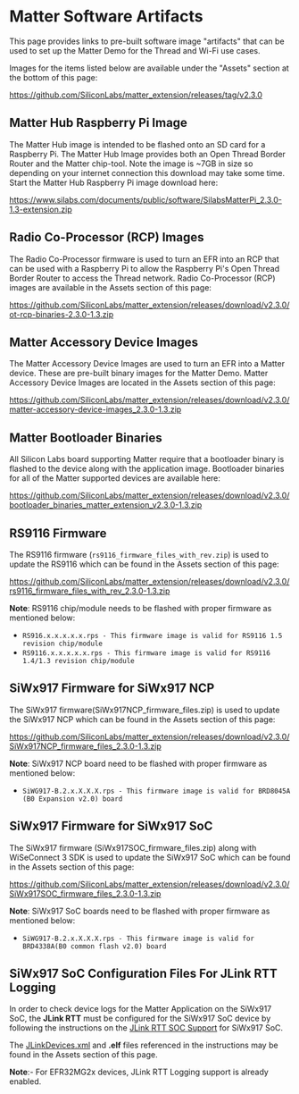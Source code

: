 # Matter Software Artifacts

This page provides links to pre-built software image "artifacts" that can be used to set up the Matter Demo for the Thread and Wi-Fi use cases.

Images for the items listed below are available under the "Assets" section at the bottom of this page:

https://github.com/SiliconLabs/matter_extension/releases/tag/v2.3.0

## Matter Hub Raspberry Pi Image

The Matter Hub image is intended to be flashed onto an SD card for a Raspberry Pi. The Matter Hub Image provides both an Open Thread Border Router and the Matter chip-tool. Note the image is ~7GB in size so depending on your internet connection this download may take some time. Start the Matter Hub Raspberry Pi image download here:

https://www.silabs.com/documents/public/software/SilabsMatterPi_2.3.0-1.3-extension.zip

## Radio Co-Processor (RCP) Images

The Radio Co-Processor firmware is used to turn an EFR into an RCP that can be used with a Raspberry Pi to allow the Raspberry Pi's Open Thread Border Router to access the Thread network. Radio Co-Processor (RCP) images are available in the Assets section of this page:

https://github.com/SiliconLabs/matter_extension/releases/download/v2.3.0/ot-rcp-binaries-2.3.0-1.3.zip

## Matter Accessory Device Images

The Matter Accessory Device Images are used to turn an EFR into a Matter device. These are pre-built binary images for the Matter Demo. Matter Accessory Device Images are located in the Assets section of this page:

https://github.com/SiliconLabs/matter_extension/releases/download/v2.3.0/matter-accessory-device-images_2.3.0-1.3.zip

## Matter Bootloader Binaries

All Silicon Labs board supporting Matter require that a bootloader binary is flashed to the device along with the application image. Bootloader binaries for all of the Matter supported devices are available here:

https://github.com/SiliconLabs/matter_extension/releases/download/v2.3.0/bootloader_binaries_matter_extension_v2.3.0-1.3.zip

## RS9116 Firmware

The RS9116 firmware (`rs9116_firmware_files_with_rev.zip`) is used to update the RS9116 which can be found in the Assets section of this page:

https://github.com/SiliconLabs/matter_extension/releases/download/v2.3.0/rs9116_firmware_files_with_rev_2.3.0-1.3.zip

**Note**:
RS9116 chip/module needs to be flashed with proper firmware as mentioned below:

- `RS916.x.x.x.x.x.rps - This firmware image is valid for RS9116 1.5 revision chip/module`
- `RS9116.x.x.x.x.x.rps - This firmware image is valid for RS9116 1.4/1.3 revision chip/module`

## SiWx917 Firmware for SiWx917 NCP

The SiWx917 firmware(SiWx917NCP_firmware_files.zip) is used to update the SiWx917 NCP which can be found in the Assets section of this page:

https://github.com/SiliconLabs/matter_extension/releases/download/v2.3.0/SiWx917NCP_firmware_files_2.3.0-1.3.zip

**Note**:
SiWx917 NCP board need to be flashed with proper firmware as mentioned below:

- `SiWG917-B.2.x.X.X.X.rps - This firmware image is valid for BRD8045A (B0 Expansion v2.0) board`

## SiWx917 Firmware for SiWx917 SoC

The SiWx917 firmware (SiWx917SOC_firmware_files.zip) along with WiSeConnect 3 SDK is used to update the SiWx917 SoC which can be found in the Assets section of this page:

https://github.com/SiliconLabs/matter_extension/releases/download/v2.3.0/SiWx917SOC_firmware_files_2.3.0-1.3.zip

**Note**:
SiWx917 SoC boards need to be flashed with proper firmware as mentioned below:

- `SiWG917-B.2.x.X.X.X.rps - This firmware image is valid for BRD4338A(B0 common flash v2.0) board`

## SiWx917 SoC Configuration Files For JLink RTT Logging

In order to check device logs for the Matter Application on the SiWx917 SoC, the **JLink RTT** must be configured for the SiWx917 SoC device by following the instructions on the [JLink RTT SOC Support](/matter/<docspace-docleaf-version>/matter-wifi-enabling-features/jlink-soc-setup) for SiWx917 SoC.

The [JLinkDevices.xml](https://github.com/SiliconLabs/matter_extension/releases/download/v2.3.0/JLinkDevices.xml) and **.elf** files referenced in the instructions may be found in the Assets section of this page.

**Note**:- For EFR32MG2x devices, JLink RTT Logging support is already enabled.
